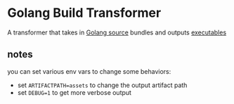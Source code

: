# Golang Build Transformer

A transformer that takes in [Golang source][golang-source] bundles and outputs [executables][executable]

[golang-source]: https://github.com/product-os/t-golang-source
[executable]: https://github.com/product-os/t-executable


## notes

you can set various env vars to change some behaviors:

- set `ARTIFACTPATH=assets` to change the output artifact path
- set `DEBUG=1` to get more verbose output
